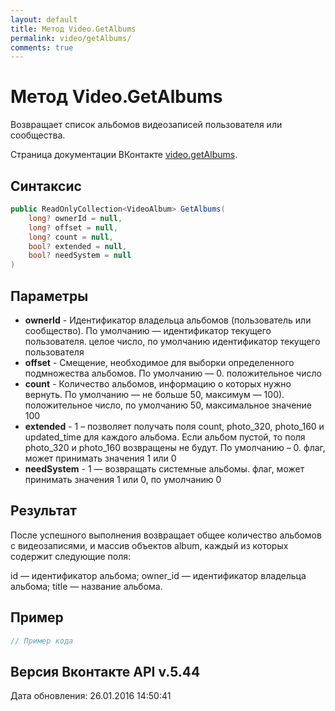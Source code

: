 ```yaml
---
layout: default
title: Метод Video.GetAlbums
permalink: video/getAlbums/
comments: true
---
```

# Метод Video.GetAlbums
Возвращает список альбомов видеозаписей пользователя или сообщества.

Страница документации ВКонтакте [video.getAlbums](https://vk.com/dev/video.getAlbums).
## Синтаксис
``` csharp
public ReadOnlyCollection<VideoAlbum> GetAlbums(
	long? ownerId = null,
	long? offset = null,
	long? count = null,
	bool? extended = null,
	bool? needSystem = null
)
```

## Параметры
+ **ownerId** - Идентификатор владельца альбомов (пользователь или сообщество). По умолчанию — идентификатор текущего пользователя. целое число, по умолчанию идентификатор текущего пользователя
+ **offset** - Смещение, необходимое для выборки определенного подмножества альбомов. По умолчанию — 0. положительное число
+ **count** - Количество альбомов, информацию о которых нужно вернуть. По умолчанию — не больше 50, максимум — 100). положительное число, по умолчанию 50, максимальное значение 100
+ **extended** - 1 – позволяет получать поля count, photo_320, photo_160 и updated_time для каждого альбома. Если альбом пустой, то поля photo_320 и photo_160 возвращены не будут. По умолчанию – 0. флаг, может принимать значения 1 или 0
+ **needSystem** - 1 — возвращать системные альбомы. флаг, может принимать значения 1 или 0, по умолчанию 0

## Результат
После успешного выполнения возвращает общее количество альбомов с видеозаписями, и массив объектов album, каждый из которых содержит следующие поля: 

id — идентификатор альбома; 
owner_id — идентификатор владельца альбома; 
title — название альбома.

## Пример
``` csharp
// Пример кода
```

## Версия Вконтакте API v.5.44
Дата обновления: 26.01.2016 14:50:41
